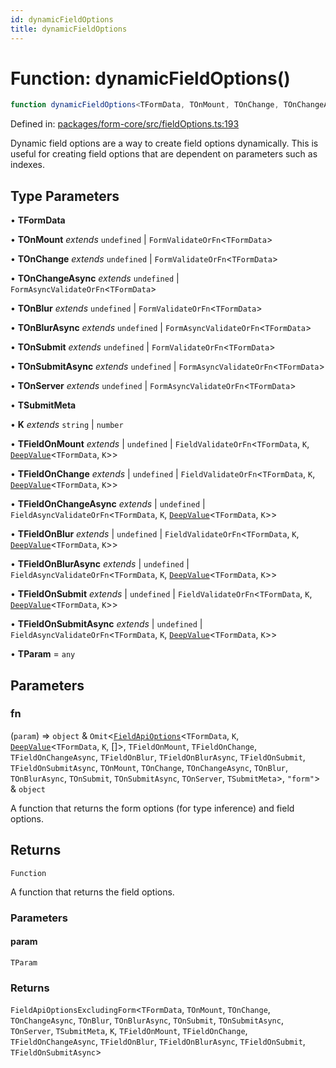 ```yaml
---
id: dynamicFieldOptions
title: dynamicFieldOptions
---
```


<!-- DO NOT EDIT: this page is autogenerated from the type comments -->

# Function: dynamicFieldOptions()

```ts
function dynamicFieldOptions<TFormData, TOnMount, TOnChange, TOnChangeAsync, TOnBlur, TOnBlurAsync, TOnSubmit, TOnSubmitAsync, TOnServer, TSubmitMeta, K, TFieldOnMount, TFieldOnChange, TFieldOnChangeAsync, TFieldOnBlur, TFieldOnBlurAsync, TFieldOnSubmit, TFieldOnSubmitAsync, TParam>(fn): (param) => FieldApiOptionsExcludingForm<TFormData, TOnMount, TOnChange, TOnChangeAsync, TOnBlur, TOnBlurAsync, TOnSubmit, TOnSubmitAsync, TOnServer, TSubmitMeta, K, TFieldOnMount, TFieldOnChange, TFieldOnChangeAsync, TFieldOnBlur, TFieldOnBlurAsync, TFieldOnSubmit, TFieldOnSubmitAsync>
```

Defined in: [packages/form-core/src/fieldOptions.ts:193](https://github.com/TanStack/form/blob/main/packages/form-core/src/fieldOptions.ts#L193)

Dynamic field options are a way to create field options dynamically.
This is useful for creating field options that are dependent on parameters such as indexes.

## Type Parameters

• **TFormData**

• **TOnMount** *extends* `undefined` \| `FormValidateOrFn`\<`TFormData`\>

• **TOnChange** *extends* `undefined` \| `FormValidateOrFn`\<`TFormData`\>

• **TOnChangeAsync** *extends* `undefined` \| `FormAsyncValidateOrFn`\<`TFormData`\>

• **TOnBlur** *extends* `undefined` \| `FormValidateOrFn`\<`TFormData`\>

• **TOnBlurAsync** *extends* `undefined` \| `FormAsyncValidateOrFn`\<`TFormData`\>

• **TOnSubmit** *extends* `undefined` \| `FormValidateOrFn`\<`TFormData`\>

• **TOnSubmitAsync** *extends* `undefined` \| `FormAsyncValidateOrFn`\<`TFormData`\>

• **TOnServer** *extends* `undefined` \| `FormAsyncValidateOrFn`\<`TFormData`\>

• **TSubmitMeta**

• **K** *extends* `string` \| `number`

• **TFieldOnMount** *extends* 
  \| `undefined`
  \| `FieldValidateOrFn`\<`TFormData`, `K`, [`DeepValue`](../type-aliases/deepvalue.md)\<`TFormData`, `K`\>\>

• **TFieldOnChange** *extends* 
  \| `undefined`
  \| `FieldValidateOrFn`\<`TFormData`, `K`, [`DeepValue`](../type-aliases/deepvalue.md)\<`TFormData`, `K`\>\>

• **TFieldOnChangeAsync** *extends* 
  \| `undefined`
  \| `FieldAsyncValidateOrFn`\<`TFormData`, `K`, [`DeepValue`](../type-aliases/deepvalue.md)\<`TFormData`, `K`\>\>

• **TFieldOnBlur** *extends* 
  \| `undefined`
  \| `FieldValidateOrFn`\<`TFormData`, `K`, [`DeepValue`](../type-aliases/deepvalue.md)\<`TFormData`, `K`\>\>

• **TFieldOnBlurAsync** *extends* 
  \| `undefined`
  \| `FieldAsyncValidateOrFn`\<`TFormData`, `K`, [`DeepValue`](../type-aliases/deepvalue.md)\<`TFormData`, `K`\>\>

• **TFieldOnSubmit** *extends* 
  \| `undefined`
  \| `FieldValidateOrFn`\<`TFormData`, `K`, [`DeepValue`](../type-aliases/deepvalue.md)\<`TFormData`, `K`\>\>

• **TFieldOnSubmitAsync** *extends* 
  \| `undefined`
  \| `FieldAsyncValidateOrFn`\<`TFormData`, `K`, [`DeepValue`](../type-aliases/deepvalue.md)\<`TFormData`, `K`\>\>

• **TParam** = `any`

## Parameters

### fn

(`param`) => `object` & `Omit`\<[`FieldApiOptions`](../interfaces/fieldapioptions.md)\<`TFormData`, `K`, [`DeepValue`](../type-aliases/deepvalue.md)\<`TFormData`, `K`, \[\]\>, `TFieldOnMount`, `TFieldOnChange`, `TFieldOnChangeAsync`, `TFieldOnBlur`, `TFieldOnBlurAsync`, `TFieldOnSubmit`, `TFieldOnSubmitAsync`, `TOnMount`, `TOnChange`, `TOnChangeAsync`, `TOnBlur`, `TOnBlurAsync`, `TOnSubmit`, `TOnSubmitAsync`, `TOnServer`, `TSubmitMeta`\>, `"form"`\> & `object`

A function that returns the form options (for type inference) and field options.

## Returns

`Function`

A function that returns the field options.

### Parameters

#### param

`TParam`

### Returns

`FieldApiOptionsExcludingForm`\<`TFormData`, `TOnMount`, `TOnChange`, `TOnChangeAsync`, `TOnBlur`, `TOnBlurAsync`, `TOnSubmit`, `TOnSubmitAsync`, `TOnServer`, `TSubmitMeta`, `K`, `TFieldOnMount`, `TFieldOnChange`, `TFieldOnChangeAsync`, `TFieldOnBlur`, `TFieldOnBlurAsync`, `TFieldOnSubmit`, `TFieldOnSubmitAsync`\>
